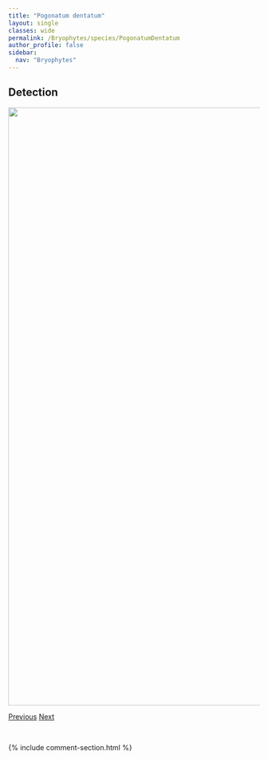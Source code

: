```yaml
---
title: "Pogonatum dentatum"
layout: single
classes: wide
permalink: /Bryophytes/species/PogonatumDentatum
author_profile: false
sidebar:
  nav: "Bryophytes"
---
```


<h2>Detection</h2>

<a href="https://drive.google.com/uc?export=view&id=1PL5R0K7ssZ2EhHdCa0o12p-8JTrq5vbz">
<img src="https://drive.google.com/uc?export=view&id=1PL5R0K7ssZ2EhHdCa0o12p-8JTrq5vbz" height = "1200" width = "800">
</a>


<a href="/DevelopmentWebsite/Bryophytes/species/PleuroziumSchreberi" class="pagination--pager" title="Pleurozium schreberi">Previous</a> <a href="/DevelopmentWebsite/Bryophytes/species/PohliaBulbifera" class="pagination--pager" title="Pohlia bulbifera">Next</a>

<p>&nbsp;</p>

{% include comment-section.html %}
